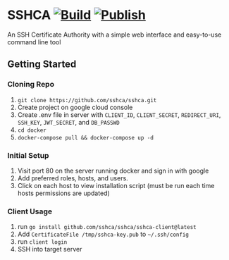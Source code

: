 # SSHCA [![Build](https://github.com/lavalleeale/sshca/actions/workflows/build.yml/badge.svg)](https://github.com/lavalleeale/sshca/actions/workflows/build.yml) [![Publish](https://github.com/lavalleeale/sshca/actions/workflows/publish.yml/badge.svg)](https://github.com/lavalleeale/sshca/actions/workflows/publish.yml)

An SSH Certificate Authority with a simple web interface and easy-to-use command line tool

## Getting Started

### Cloning Repo

1. `git clone https://github.com/sshca/sshca.git`
2. Create project on google cloud console
3. Create .env file in server with `CLIENT_ID`, `CLIENT_SECRET`, `REDIRECT_URI`, `SSH_KEY`, `JWT_SECRET`, and `DB_PASSWD`
4. `cd docker`
5. `docker-compose pull && docker-compose up -d`

### Initial Setup

1. Visit port 80 on the server running docker and sign in with google
2. Add preferred roles, hosts, and users.
3. Click on each host to view installation script (must be run each time hosts permissions are updated)

### Client Usage

1. run `go install github.com/sshca/sshca/sshca-client@latest`
2. Add `CertificateFile /tmp/sshca-key.pub` to `~/.ssh/config`
3. run `client login`
4. SSH into target server
